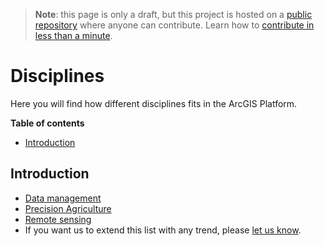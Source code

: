 > **Note**: this page is only a draft, but this project is hosted on a [public repository](https://github.com/hhkaos/awesome-arcgis) where anyone can contribute. Learn how to [contribute in less than a minute](https://github.com/hhkaos/awesome-arcgis/blob/master/CONTRIBUTING.md#contributions).

# Disciplines

Here you will find how different disciplines fits in the ArcGIS Platform.

<!-- START doctoc generated TOC please keep comment here to allow auto update -->
<!-- DON'T EDIT THIS SECTION, INSTEAD RE-RUN doctoc TO UPDATE -->
**Table of contents**

- [Introduction](#introduction)

<!-- END doctoc generated TOC please keep comment here to allow auto update -->

## Introduction

* [Data management](data-management/README.md)
* [Precision Agriculture](precision-agriculture/README.md)
* [Remote sensing](remote-sensing/README.md)
* If you want us to extend this list with any trend, please [let us know](https://github.com/hhkaos/awesome-arcgis/issues/new).
